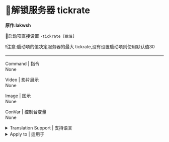# 📌解锁服务器 tickrate

**原作:lakwsh**

🔹启动项直接设置 `-tickrate [数值]`

❗注意:启动项的值决定服务器的最大 tickrate,没有设置启动项则使用默认值30

---
Command | 指令
<br>None

Video | 影片展示
<br>None

Image | 图示
<br>None

ConVar | 控制台变量
<br>None

<details><summary>Translation Support | 支持语言</summary>

```
简体中文
```
</details>

<details><summary>Apply to | 适用于</summary>

```php
L4D2
```

Require | 需求
<br>None

Related Plugin | 相关插件
<br>None

Changelog | 版本日志
<br>None